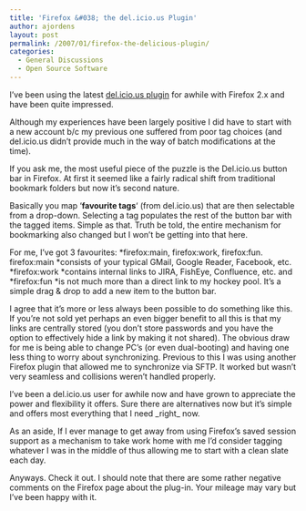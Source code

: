 ```yaml
---
title: 'Firefox &#038; the del.icio.us Plugin'
author: ajordens
layout: post
permalink: /2007/01/firefox-the-delicious-plugin/
categories:
  - General Discussions
  - Open Source Software
---
```

I&#8217;ve been using the latest [del.icio.us plugin][1] for awhile with Firefox 2.x and have been quite impressed.

Although my experiences have been largely positive I did have to start with a new account b/c my previous one suffered from poor tag choices (and del.icio.us didn&#8217;t provide much in the way of batch modifications at the time).

If you ask me, the most useful piece of the puzzle is the Del.icio.us button bar in Firefox. At first it seemed like a fairly radical shift from traditional bookmark folders but now it&#8217;s second nature.

Basically you map &#8216;**favourite tags**&#8216; (from del.icio.us) that are then selectable from a drop-down. Selecting a tag populates the rest of the button bar with the tagged items. Simple as that. Truth be told, the entire mechanism for bookmarking also changed but I won&#8217;t be getting into that here.

For me, I&#8217;ve got 3 favourites: *firefox:main, firefox:work, firefox:fun. firefox:main *consists of your typical GMail, Google Reader, Facebook, etc. *firefox:work *contains internal links to JIRA, FishEye, Confluence, etc. and *firefox:fun *is not much more than a direct link to my hockey pool. It&#8217;s a simple drag &#038; drop to add a new item to the button bar.

I agree that it&#8217;s more or less always been possible to do something like this. If you&#8217;re not sold yet perhaps an even bigger benefit to all this is that my links are centrally stored (you don&#8217;t store passwords and you have the option to effectively hide a link by making it not shared). The obvious draw for me is being able to change PC&#8217;s (or even dual-booting) and having one less thing to worry about synchronizing. Previous to this I was using another Firefox plugin that allowed me to synchronize via SFTP. It worked but wasn&#8217;t very seamless and collisions weren&#8217;t handled properly.

I&#8217;ve been a del.icio.us user for awhile now and have grown to appreciate the power and flexibility it offers. Sure there are alternatives now but it&#8217;s simple and offers most everything that I need \_right\_ now.

As an aside, If I ever manage to get away from using Firefox&#8217;s saved session support as a mechanism to take work home with me I&#8217;d consider tagging whatever I was in the middle of thus allowing me to start with a clean slate each day.

Anyways. Check it out. I should note that there are some rather negative comments on the Firefox page about the plug-in. Your mileage may vary but I&#8217;ve been happy with it.

 [1]: https://addons.mozilla.org/firefox/3615/